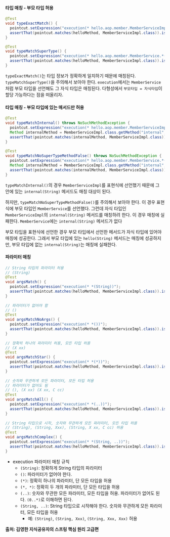 #### 타입 매칭 - 부모 타입 허용

```java
@Test  
void typeExactMatch() {  
  pointcut.setExpression("execution(* hello.aop.member.MemberServiceImpl.*(..))");  
  assertThat(pointcut.matches(helloMethod, MemberServiceImpl.class)).isTrue();  
}

@Test  
void typeMatchSuperType() {  
  pointcut.setExpression("execution(* hello.aop.member.MemberService.*(..))");  
  assertThat(pointcut.matches(helloMethod, MemberServiceImpl.class)).isTrue();  
}
```

`typeExactMatch()`는 타입 정보가 정확하게 일치하기 때문에 매칭된다.
`typeMatchSuperType()`을 주의해서 보아야 한다. `execution`에서는 `MemberService`처럼 부모 타입을 선언해도 그 자식 타입은 매칭된다. 다형성에서 `부모타입 = 자식타입`이 할당 가능하다는 점을 떠올리자.

#### 타입 매칭 - 부모 타입에 있는 매서드만 허용
```java
@Test  
void typeMatchInternal() throws NoSuchMethodException {  
  pointcut.setExpression("execution(* hello.aop.member.MemberServiceImpl.*(..))");  
  Method internalMethod = MemberServiceImpl.class.getMethod("internal", String.class);  
  assertThat(pointcut.matches(internalMethod, MemberServiceImpl.class)).isTrue();  
}  
  
@Test  
void typeMatchNoSuperTypeMethodFalse() throws NoSuchMethodException {  
  pointcut.setExpression("execution(* hello.aop.member.MemberService.*(..))");  
  Method internalMethod = MemberServiceImpl.class.getMethod("internal", String.class);  
  assertThat(pointcut.matches(internalMethod, MemberServiceImpl.class)).isFalse();  
}
```

`typeMatchInternal()`의 경우 `MemberServiceImpl`를 표현식에 선언했기 때문에 그 안에 있는 `internal(String)` 메서드도 매칭 대상이 된다.  

하지만, `typeMatchNoSuperTypeMethodFalse()`를 주의해서 보아야 한다.
이 경우 표현식에 부모 타입인 `MemberService`를 선언했다. 그런데 자식 타입인 `MemberServiceImpl`의 `internal(String)` 메서드를 매칭하려 한다.
이 경우 매칭에 실패한다. `MemberService`에는 `internal(String)` 메서드가 없다

부모 타입을 표현식에 선언한 경우 부모 타입에서 선언한 메서드가 자식 타입에 있어야 매칭에 성공한다. 그래서 부모 타입에 있는 `hello(String)` 메서드는 매칭에 성공하지만, 부모 타입에 없는 `internal(String)`는 매칭에 실패한다.


#### 파라미터 매칭
```java
// String 타입의 파라미터 허용  
// (String)  
@Test  
void argsMatch() {  
  pointcut.setExpression("execution(* *(String))");  
  assertThat(pointcut.matches(helloMethod, MemberServiceImpl.class)).isTrue();  
}  
  
// 파라미터가 없어야 함  
// ()  
@Test  
void argsMatchNoArgs() {  
  pointcut.setExpression("execution(* *())");  
  assertThat(pointcut.matches(helloMethod, MemberServiceImpl.class)).isFalse();  
}  
  
// 정확히 하나의 파라미터 허용, 모든 타입 허용  
// (X xx)  
@Test  
void argsMatchStar() {  
  pointcut.setExpression("execution(* *(*))");  
  assertThat(pointcut.matches(helloMethod, MemberServiceImpl.class)).isTrue();  
}  
  
// 숫자와 무관하게 모든 파라미터, 모든 타입 허용  
// 파라미터가 없어도 됨  
// (), (X xx) (X xx, C cc)  
@Test  
void argsMatchAll() {  
  pointcut.setExpression("execution(* *(..))");  
  assertThat(pointcut.matches(helloMethod, MemberServiceImpl.class)).isTrue();  
}  
  
// String 타입으로 시작, 숫자와 무관하게 모든 파라미터, 모든 타입 허용  
// (String), (String, Xxx), (String, X xx, C cc) 허용  
@Test  
void argsMatchComplex() {  
  pointcut.setExpression("execution(* *(String, ..))");  
  assertThat(pointcut.matches(helloMethod, MemberServiceImpl.class)).isTrue();  
}
```

- execution 파라미터 매칭 규칙
	- `(String)`: 정확하게 String 타입의 파라미터
	- `()`: 파라미터가 없어야 한다.
	- `(*)`: 정확히 하나의 파라미터, 단 모든 타입을 허용
	- `(*, *)`: 정확히 두 개의 파라미터, 단 모든 타입을 허용
	- `(..)`: 숫자와 무관한 모든 파라미터, 모든 타입을 허용. 파라미터가 없어도 된다. `(0..*)`로 이해하면 된다.
	- `(String, ..)`: String 타입으로 시작해야 한다. 숫자와 무관하게 모든 파라미터, 모든 타입을 허용
		- 예: `(String)`, `(String, Xxx)`, `(String, Xxx, Xxx)` 허용

__출처: 김영한 지식공유자의 스프링 핵심 원리 고급편__